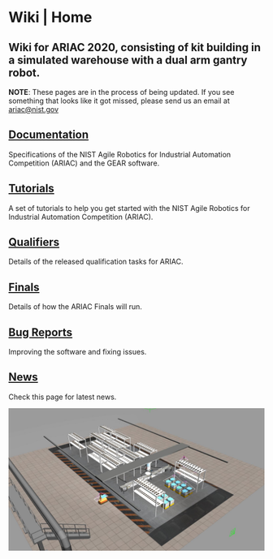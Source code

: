 # Wiki | Home

## Wiki for ARIAC 2020, consisting of kit building in a simulated warehouse with a dual arm gantry robot.

**NOTE**: These pages are in the process of being updated. If you see something that looks like it got missed, please send us an email at ariac@nist.gov

<!---<img src="wiki/figures/ariac2020_1.jpg" alt="alt text" width="600" class="center">-->


<!---<img src="wiki/figures/ariac2020_3.jpg" alt="alt text" width="600" class="center">-->

## [Documentation](wiki/documentation.md)
Specifications of the NIST Agile Robotics for Industrial Automation Competition (ARIAC) and the GEAR software.
## [Tutorials](wiki/tutorials.md) 
A set of tutorials to help you get started with the NIST Agile Robotics for Industrial Automation Competition (ARIAC).
## [Qualifiers](wiki/qualifier.md) 
Details of the released qualification tasks for ARIAC.
## [Finals](wiki/finals.md) 
Details of how the ARIAC Finals will run.
## [Bug Reports](wiki/bug_report.md) 
Improving the software and fixing issues.
## [News](wiki/updates.md) 
Check this page for latest news.

<img src="wiki/figures/ariac2020_2.jpg" alt="alt text" width="900" class="center">
